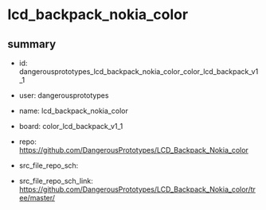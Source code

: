 # lcd_backpack_nokia_color
 
## summary 
* id: dangerousprototypes_lcd_backpack_nokia_color_color_lcd_backpack_v1_1
* user: dangerousprototypes
* name: lcd_backpack_nokia_color
* board: color_lcd_backpack_v1_1
* repo: https://github.com/DangerousPrototypes/LCD_Backpack_Nokia_color



* src_file_repo_sch: 
* src_file_repo_sch_link: https://github.com/DangerousPrototypes/LCD_Backpack_Nokia_color/tree/master/




